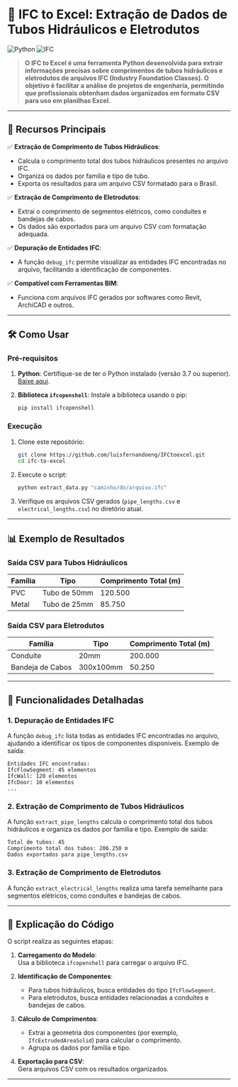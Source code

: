 # 🚰 **IFC to Excel: Extração de Dados de Tubos Hidráulicos e Eletrodutos**

![Python](https://img.shields.io/badge/Python-3.7%20|%203.8%20|%203.9%20|%203.10-blue?logo=python) ![IFC](https://img.shields.io/badge/IFC-Extractor-orange)

> **O IFC to Excel é uma ferramenta Python desenvolvida para extrair informações precisas sobre comprimentos de tubos hidráulicos e eletrodutos de arquivos IFC (Industry Foundation Classes). O objetivo é facilitar a análise de projetos de engenharia, permitindo que profissionais obtenham dados organizados em formato CSV para uso em planilhas Excel.**

---

## 🌟 **Recursos Principais**

✅ **Extração de Comprimento de Tubos Hidráulicos**:  
- Calcula o comprimento total dos tubos hidráulicos presentes no arquivo IFC.  
- Organiza os dados por família e tipo de tubo.  
- Exporta os resultados para um arquivo CSV formatado para o Brasil.

✅ **Extração de Comprimento de Eletrodutos**:  
- Extrai o comprimento de segmentos elétricos, como conduítes e bandejas de cabos.  
- Os dados são exportados para um arquivo CSV com formatação adequada.

✅ **Depuração de Entidades IFC**:  
- A função `debug_ifc` permite visualizar as entidades IFC encontradas no arquivo, facilitando a identificação de componentes.

✅ **Compatível com Ferramentas BIM**:  
- Funciona com arquivos IFC gerados por softwares como Revit, ArchiCAD e outros.

---

## 🛠️ **Como Usar**

### **Pré-requisitos**

1. **Python**: Certifique-se de ter o Python instalado (versão 3.7 ou superior).  
   [Baixe aqui](https://www.python.org/downloads/).

2. **Biblioteca `ifcopenshell`**: Instale a biblioteca usando o pip:
   ```bash
   pip install ifcopenshell
   ```

### **Execução**

1. Clone este repositório:
   ```bash
   git clone https://github.com/luisfernandoeng/IFCtoexcel.git
   cd ifc-to-excel
   ```

2. Execute o script:
   ```python
   python extract_data.py "caminho/do/arquivo.ifc"
   ```

3. Verifique os arquivos CSV gerados (`pipe_lengths.csv` e `electrical_lengths.csv`) no diretório atual.

---

## 📊 **Exemplo de Resultados**

### **Saída CSV para Tubos Hidráulicos**
| **Família**       | **Tipo**          | **Comprimento Total (m)** |
|--------------------|-------------------|---------------------------|
| PVC               | Tubo de 50mm      | 120.500                   |
| Metal             | Tubo de 25mm      | 85.750                    |

### **Saída CSV para Eletrodutos**
| **Família**       | **Tipo**          | **Comprimento Total (m)** |
|--------------------|-------------------|---------------------------|
| Conduíte          | 20mm              | 200.000                   |
| Bandeja de Cabos  | 300x100mm         | 50.250                    |

---

## 🧩 **Funcionalidades Detalhadas**

### **1. Depuração de Entidades IFC**
A função `debug_ifc` lista todas as entidades IFC encontradas no arquivo, ajudando a identificar os tipos de componentes disponíveis. Exemplo de saída:

```
Entidades IFC encontradas:
IfcFlowSegment: 45 elementos
IfcWall: 120 elementos
IfcDoor: 10 elementos
...
```

### **2. Extração de Comprimento de Tubos Hidráulicos**
A função `extract_pipe_lengths` calcula o comprimento total dos tubos hidráulicos e organiza os dados por família e tipo. Exemplo de saída:

```
Total de tubos: 45
Comprimento total dos tubos: 206.250 m
Dados exportados para pipe_lengths.csv
```

### **3. Extração de Comprimento de Eletrodutos**
A função `extract_electrical_lengths` realiza uma tarefa semelhante para segmentos elétricos, como conduítes e bandejas de cabos.

---

## 📝 **Explicação do Código**

O script realiza as seguintes etapas:

1. **Carregamento do Modelo**:  
   Usa a biblioteca `ifcopenshell` para carregar o arquivo IFC.

2. **Identificação de Componentes**:  
   - Para tubos hidráulicos, busca entidades do tipo `IfcFlowSegment`.  
   - Para eletrodutos, busca entidades relacionadas a conduítes e bandejas de cabos.

3. **Cálculo de Comprimentos**:  
   - Extrai a geometria dos componentes (por exemplo, `IfcExtrudedAreaSolid`) para calcular o comprimento.  
   - Agrupa os dados por família e tipo.

4. **Exportação para CSV**:  
   Gera arquivos CSV com os resultados organizados.

---
